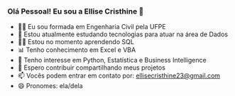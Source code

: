 ### Olá Pessoal! Eu sou a Ellise Cristhine 👋

- 👩‍🎓 Eu sou formada em Engenharia Civil pela UFPE
- 🤖 Estou atualmente estudando tecnologias para atuar na área de Dados
- 👩‍💻 Estou no momento aprendendo SQL
- 📊 Tenho conhecimento em Excel e VBA
- 📎 Tenho interesse em Python, Estatística e Business Intelligence
- 🧠 Espero contribuir compartilhando meus projetos
- 📫 Vocês podem entrar em contato por: ellisecristhine23@gmail.com
- 😄 Pronomes: ela/dela
